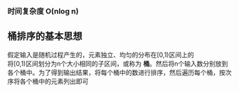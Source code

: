 ### 时间复杂度 O(nlog n)
## 桶排序的基本思想
假定输入是随机过程产生的，元素独立、均匀的分布在[0,1)区间上的  
将[0,1)区间划分为n个大小相同的子区间，或称为 __桶__。然后将n个输入数分别放到各个桶中。为了得到输出结果，将每个桶中的数进行排序，然后遍历每个桶，按次序将各个桶中的元素列出即可
